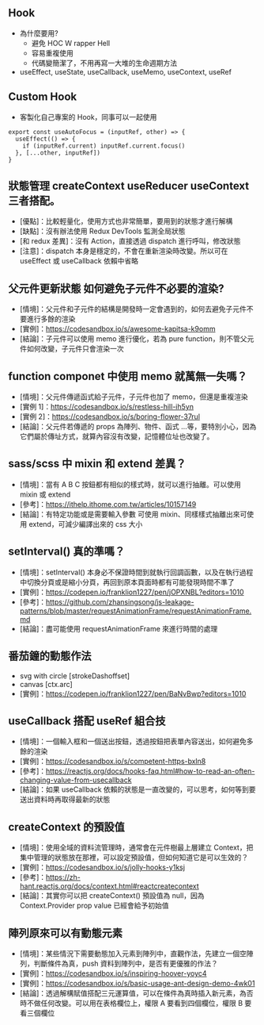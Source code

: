 ## Hook

- 為什麼要用?
  - 避免 HOC Ｗ rapper Hell
  - 容易重複使用
  - 代碼變簡潔了，不用再寫一大堆的生命週期方法
- useEffect, useState, useCallback, useMemo, useContext, useRef

## Custom Hook

- 客製化自己專案的 Hook，同事可以一起使用

```
export const useAutoFocus = (inputRef, other) => {
  useEffect(() => {
    if (inputRef.current) inputRef.current.focus()
  }, [...other, inputRef])
}
```

## 狀態管理 createContext useReducer useContext 三者搭配。

- [優點]：比較輕量化，使用方式也非常簡單，要用到的狀態才進行解構
- [缺點]：沒有辦法使用 Redux DevTools 監測全局狀態
- [和 redux 差異]：沒有 Action，直接透過 dispatch 進行呼叫，修改狀態
- [注意]：dispatch 本身是穩定的，不會在重新渲染時改變。所以可在 useEffect 或 useCallback 依賴中省略

## 父元件更新狀態 如何避免子元件不必要的渲染?

- [情境]：父元件和子元件的結構是開發時一定會遇到的，如何去避免子元件不要進行多餘的渲染
- [實例]：https://codesandbox.io/s/awesome-kapitsa-k9omm
- [結論]：子元件可以使用 memo 進行優化，若為 pure function，則不管父元件如何改變，子元件只會渲染一次

## function componet 中使用 memo 就萬無一失嗎？

- [情境]：父元件傳遞函式給子元件，子元件也加了 memo，但還是重複渲染
- [實例 1]：https://codesandbox.io/s/restless-hill-ih5yn
- [實例 2]：https://codesandbox.io/s/boring-flower-37rul
- [結論]：父元件若傳遞的 props 為陣列、物件、函式 ...等，要特別小心，因為它們屬於傳址方式，就算內容沒有改變，記憶體位址也改變了。

## sass/scss 中 mixin 和 extend 差異？

- [情境]：當有 A B C 按鈕都有相似的樣式時，就可以進行抽離。可以使用 mixin 或 extend
- [參考]：https://ithelp.ithome.com.tw/articles/10157149
- [結論]：有特定功能或是需要輸入參數 可使用 mixin、同樣樣式抽離出來可使用 extend，可減少編譯出來的 css 大小

## setInterval() 真的準嗎？

- [情境]：setInterval() 本身必不保證時間到就執行回調函數，以及在執行過程中切換分頁或是縮小分頁，再回到原本頁面時都有可能發現時間不準了
- [實例]：https://codepen.io/franklion1227/pen/jOPXNBL?editors=1010
- [參考]：https://github.com/zhansingsong/js-leakage-patterns/blob/master/requestAnimationFrame/requestAnimationFrame.md
- [結論]：盡可能使用 requestAnimationFrame 來進行時間的處理

## 番茄鐘的動態作法

- svg with circle [strokeDashoffset]
- canvas [ctx.arc]
- [實例]：https://codepen.io/franklion1227/pen/BaNvBwp?editors=1010

## useCallback 搭配 useRef 組合技

- [情境]：一個輸入框和一個送出按鈕，透過按鈕把表單內容送出，如何避免多餘的渲染
- [實例]：https://codesandbox.io/s/competent-https-bxln8
- [參考]：https://reactjs.org/docs/hooks-faq.html#how-to-read-an-often-changing-value-from-usecallback
- [結論]：如果 useCallback 依賴的狀態是一直改變的，可以思考，如何等到要送出資料時再取得最新的狀態

## createContext 的預設值

- [情境]：使用全域的資料流管理時，通常會在元件樹最上層建立 Context，把集中管理的狀態放在那裡，可以設定預設值，但如何知道它是可以生效的？
- [實例]：https://codesandbox.io/s/jolly-hooks-y1ksj
- [參考]：https://zh-hant.reactjs.org/docs/context.html#reactcreatecontext
- [結論]：其實你可以把 createContext() 預設值為 null，因為 Context.Provider prop value 已經會給予初始值

## 陣列原來可以有動態元素

- [情境]：某些情況下需要動態加入元素到陣列中，直觀作法，先建立一個空陣列，判斷條件為真，push 資料到陣列中，是否有更優雅的作法？
- [實例]：https://codesandbox.io/s/inspiring-hoover-yoyc4
- [實例]：https://codesandbox.io/s/basic-usage-ant-design-demo-4wk01
- [結論]：透過解構賦值搭配三元運算值，可以在條件為真時插入新元素，為否時不做任何改變。可以用在表格欄位上，權限 A 要看到四個欄位，權限 B 要看三個欄位
